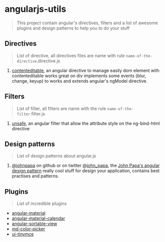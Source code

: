 # angularjs-utils
> This project contain angular's directives, filters and a list of awesome plugins and design patterns to help you to do your stuff

## Directives
> List of directive, all directives files are name with rule `name-of-the-directive`.directive.js

1. [contenteditable](https://github.com/FlorentinDUBOIS/angularjs-utils/blob/master/directives/contenteditable.directive.js), an angular directive to manage easily dom element with contenteditable works great on div implements some events (blur, change, keyup) to works and extends angular's ngModel directive.

## Filters
> List of filter, all filters are name with the rule `name-of-the-filter`.filter.js

1. [unsafe](https://github.com/FlorentinDUBOIS/angularjs-utils/blob/master/filters/unsafe.filter.js), an angular filter that allow the attribute style on the ng-bind-html directive

## Design patterns
> List of design patterns about angular.js

1. [@johnpapa](https://github.com/johnpapa) on github or on twitter [@john_papa](https://twitter.com/john_papa), the [John Papa's angular design pattern](https://github.com/johnpapa/angular-styleguide) really cool stuff for design your application, contains best practises and patterns.

## Plugins
> List of incredible plugins

- [angular-material](https://material.angularjs.org)
- [angular-material-calendar](https://angular-material-calendar.bradb.net/)
- [angular-sortable-view](https://github.com/kamilkp/angular-sortable-view)
- [md-color-picker](https://github.com/brianpkelley/md-color-picker)
- [ui-tinymce](https://github.com/angular-ui/ui-tinymce)